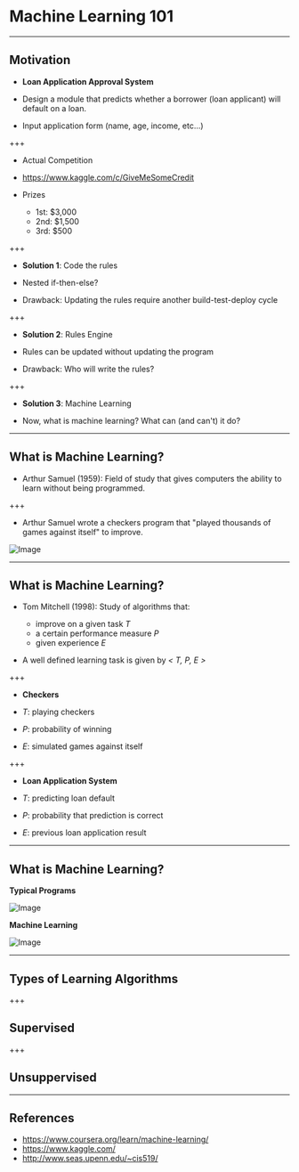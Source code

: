 # Machine Learning 101

---

## Motivation

* **Loan Application Approval System**

* Design a module that predicts whether a borrower (loan applicant) will default on a loan.
* Input application form (name, age, income, etc...)

+++

* Actual Competition

* https://www.kaggle.com/c/GiveMeSomeCredit

* Prizes
    * 1st: $3,000 
    * 2nd: $1,500 
    * 3rd: $500 

+++

* **Solution 1**: Code the rules

* Nested if-then-else?

* Drawback: Updating the rules require another build-test-deploy cycle

+++

* **Solution 2**: Rules Engine

* Rules can be updated without updating the program

* Drawback: Who will write the rules?

+++

* **Solution 3**: Machine Learning

* Now, what is machine learning? What can (and can't) it do?

---

## What is Machine Learning?

* Arthur Samuel (1959): Field of study that gives computers the ability 
to learn without being programmed.

+++

* Arthur Samuel wrote a checkers program that "played thousands of games against itself" to improve.

![Image](./assets/md/assets/International_draughts.jpg)

---

## What is Machine Learning?

* Tom Mitchell (1998): Study of algorithms that:
    * improve on a given task _T_
    * a certain performance measure _P_
    * given experience _E_

* A well defined learning task is given by _< T, P, E >_

+++

* **Checkers**

* _T_: playing checkers
* _P_: probability of winning
* _E_: simulated games against itself

+++

* **Loan Application System**

* _T_: predicting loan default
* _P_: probability that prediction is correct
* _E_: previous loan application result

---

## What is Machine Learning?

**Typical Programs**

![Image](./assets/md/assets/typical-app.png)

**Machine Learning**

![Image](./assets/md/assets/ml-app.png)

---

## Types of Learning Algorithms

+++

## Supervised

+++

## Unsuppervised

---
## References

* https://www.coursera.org/learn/machine-learning/
* https://www.kaggle.com/
* http://www.seas.upenn.edu/~cis519/